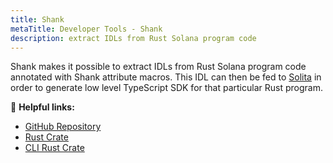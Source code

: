 ```yaml
---
title: Shank
metaTitle: Developer Tools - Shank
description: extract IDLs from Rust Solana program code
---
```


Shank makes it possible to extract IDLs from Rust Solana program code annotated with Shank attribute macros. This IDL
can then be fed to [Solita](solita) in order to generate low level TypeScript SDK for that particular Rust program.

🔗 **Helpful links:**

- [GitHub Repository](https://github.com/metaplex-foundation/shank)
- [Rust Crate](https://crates.io/crates/shank)
- [CLI Rust Crate](https://crates.io/crates/shank-cli)
